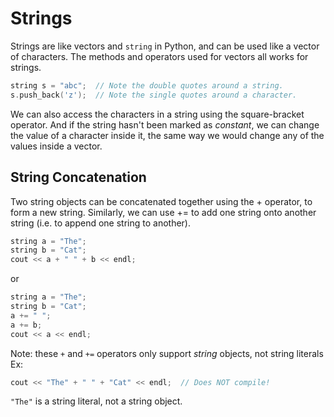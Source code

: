 # Strings
Strings are like vectors and `string` in Python, and can be used like a vector of characters. The methods and operators used for vectors all works for strings.

```c++
string s = "abc";  // Note the double quotes around a string.
s.push_back('z');  // Note the single quotes around a character.
```
We can also access the characters in a string using the square-bracket operator. And if the string hasn't been marked as *constant*, we can change the value of a character inside it, the same way we would change any of the values inside a vector.
## String Concatenation
Two string objects can be concatenated together using the + operator, to form a new string. Similarly, we can use += to add one string onto another string (i.e. to append one string to another).
```c++
string a = "The";
string b = "Cat";
cout << a + " " + b << endl;
```
or 
```c++
string a = "The";
string b = "Cat";
a += " ";
a += b;
cout << a << endl;
```

Note: these `+` and `+=` operators only support *string* objects, not string literals
Ex:
```c++
cout << "The" + " " + "Cat" << endl;  // Does NOT compile!
```
`"The"` is a string literal, not a string object.